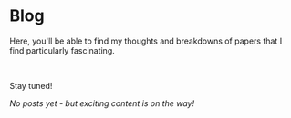 # Blog

Here, you'll be able to find my thoughts and breakdowns of papers that I find particularly fascinating.

<br>

Stay tuned!

*No posts yet - but exciting content is on the way!*